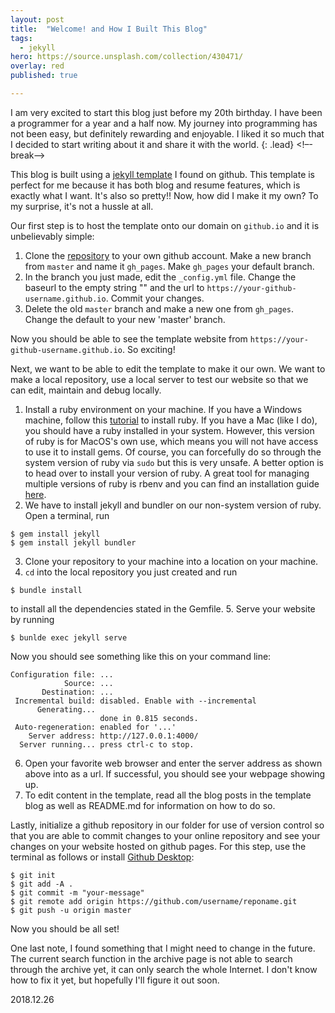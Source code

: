 ```yaml
---
layout: post
title:  "Welcome! and How I Built This Blog"
tags:
  - jekyll
hero: https://source.unsplash.com/collection/430471/
overlay: red
published: true

---
```

I am very excited to start this blog just before my 20th birthday. I have been a programmer for a year and a half now. My journey into programming has not been easy, but definitely rewarding and enjoyable. I liked it so much that I decided to start writing about it and share it with the world.
{: .lead}
<!–-break-–>

This blog is built using a [jekyll template][jekyll_template] I found on github. This template is perfect for me because it has both blog and resume features, which is exactly what I want. It's also so pretty!! Now, how did I make it my own? To my surprise, it's not a hussle at all.

Our first step is to host the template onto our domain on `github.io` and it is unbelievably simple:

1. Clone the [repository][repository] to your own github account. Make a new branch from `master` and name it `gh_pages`. Make `gh_pages` your default branch.
2. In the branch you just made, edit the `_config.yml` file. Change the baseurl to the empty string "" and the url to `https://your-github-username.github.io`. Commit your changes.
3. Delete the old `master` branch and make a new one from `gh_pages`. Change the default to your new 'master' branch.

Now you should be able to see the template website from `https://your-github-username.github.io`. So exciting!

Next, we want to be able to edit the template to make it our own. We want to make a local repository, use a local server to test our website so that we can edit, maintain and debug locally.

1. Install a ruby environment on your machine. If you have a Windows machine, follow this [tutorial][tutorial] to install ruby. If you have a Mac (like I do), you should have a ruby installed in your system. However, this version of ruby is for MacOS's own use, which means you will not have access to use it to install gems. Of course, you can forcefully do so through the system version of ruby via `sudo` but this is very unsafe. A better option is to head over to install your version of ruby. A great tool for managing multiple versions of ruby is rbenv and you can find an installation guide [here][here].
2. We have to install jekyll and bundler on our non-system version of ruby. Open a terminal, run 
~~~
$ gem install jekyll
$ gem install jekyll bundler
~~~
3. Clone your repository to your machine into a location on your machine.
4. `cd` into the local repository you just created and run 
~~~
$ bundle install
~~~
to install all the dependencies stated in the Gemfile.
5. Serve your website by running 
~~~
$ bunlde exec jekyll serve
~~~
Now you should see something like this on your command line:
~~~
Configuration file: ...
            Source: ...
       Destination: ...
 Incremental build: disabled. Enable with --incremental
      Generating... 
                    done in 0.815 seconds.
 Auto-regeneration: enabled for '...'
    Server address: http://127.0.0.1:4000/
  Server running... press ctrl-c to stop.
~~~
6. Open your favorite web browser and enter the server address as shown above into as a url. If successful, you should see your webpage showing up.
7. To edit content in the template, read all the blog posts in the template blog as well as README.md for information on how to do so.

Lastly, initialize a github repository in our folder for use of version control so that you are able to commit changes to your online repository and see your changes on your website hosted on github pages. For this step, use the terminal as follows or install [Github Desktop][github_desktop]:

~~~
$ git init
$ git add -A .
$ git commit -m "your-message"
$ git remote add origin https://github.com/username/reponame.git
$ git push -u origin master
~~~

Now you should be all set!

One last note, I found something that I might need to change in the future. The current search function in the archive page is not able to search through the archive yet, it can only search the whole Internet. I don't know how to fix it yet, but hopefully I'll figure it out soon.

2018.12.26

[jekyll_template]: https://github.com/melangue/dactl
[repository]:      https://github.com/melangue/dactl
[tutorial]:        https://www.tutorialspoint.com/ruby/ruby_installation_windows.htm
[here]:            https://www.youtube.com/watch?v=-DJz7yC3iOI
[github_desktop]:  https://desktop.github.com/
